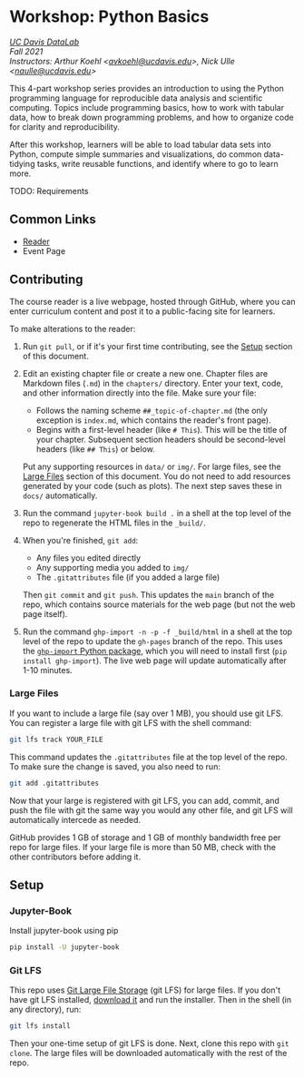 # Workshop: Python Basics

_[UC Davis DataLab](https://datalab.ucdavis.edu/)_  
_Fall 2021_  
_Instructors: Arthur Koehl <<avkoehl@ucdavis.edu>>,
  Nick Ulle <<naulle@ucdavis.edu>>_  

This 4-part workshop series provides an introduction to using the Python
programming language for reproducible data analysis and scientific computing.
Topics include programming basics, how to work with tabular data, how to break
down programming problems, and how to organize code for clarity and
reproducibility.

After this workshop, learners will be able to load tabular data sets into
Python, compute simple summaries and visualizations, do common data-tidying
tasks, write reusable functions, and identify where to go to learn more.

TODO: Requirements
<!--
No prior programming experience is necessary. All learners will need access to
an internet-connected computer and the latest version of Zoom, R, and RStudio.
-->

## Common Links

* [Reader](https://ucdavisdatalab.github.io/workshop_python_basics/)
* Event Page


## Contributing

The course reader is a live webpage, hosted through GitHub, where you can enter
curriculum content and post it to a public-facing site for learners.

To make alterations to the reader:

1.  Run `git pull`, or if it's your first time contributing, see the
    [Setup](#setup) section of this document.

2.  Edit an existing chapter file or create a new one. Chapter files are
    Markdown files (`.md`) in the `chapters/` directory. Enter your text, code,
    and other information directly into the file. Make sure your file:

    - Follows the naming scheme `##_topic-of-chapter.md` (the only exception is
      `index.md`, which contains the reader's front page).
    - Begins with a first-level header (like `# This`). This will be the title
      of your chapter. Subsequent section headers should be second-level
      headers (like `## This`) or below.

    Put any supporting resources in `data/` or `img/`. For large files, see the
    [Large Files](#large-files) section of this document. You do not need to
    add resources generated by your code (such as plots). The next step saves
    these in `docs/` automatically.

3.  Run the command `jupyter-book build .` in a shell at the top level of the
    repo to regenerate the HTML files in the `_build/`.

4.  When you're finished, `git add`:
    - Any files you edited directly
    - Any supporting media you added to `img/`
    - The `.gitattributes` file (if you added a large file)

    Then `git commit` and `git push`. This updates the `main` branch of the
    repo, which contains source materials for the web page (but not the web
    page itself).

5.  Run the command `ghp-import -n -p -f _build/html` in a shell at the top
    level of the repo to update the `gh-pages` branch of the repo. This uses
    the [`ghp-import` Python package][ghp-import], which you will need to
    install first (`pip install ghp-import`). The live web page will update
    automatically after 1-10 minutes.

[ghp-import]: https://github.com/c-w/ghp-import

### Large Files

If you want to include a large file (say over 1 MB), you should use git LFS.
You can register a large file with git LFS with the shell command:

```sh
git lfs track YOUR_FILE
```

This command updates the `.gitattributes` file at the top level of the repo. To
make sure the change is saved, you also need to run:

```sh
git add .gitattributes
```

Now that your large is registered with git LFS, you can add, commit, and push
the file with git the same way you would any other file, and git LFS will
automatically intercede as needed.

GitHub provides 1 GB of storage and 1 GB of monthly bandwidth free per repo for
large files. If your large file is more than 50 MB, check with the other
contributors before adding it.


## Setup

### Jupyter-Book

Install jupyter-book using pip
```sh
pip install -U jupyter-book
```

### Git LFS

This repo uses [Git Large File Storage][git-lfs] (git LFS) for large files. If
you don't have git LFS installed, [download it][git-lfs] and run the installer.
Then in the shell (in any directory), run:

```sh
git lfs install
```

Then your one-time setup of git LFS is done. Next, clone this repo with `git
clone`. The large files will be downloaded automatically with the rest of the
repo.

[git-lfs]: https://git-lfs.github.com/
